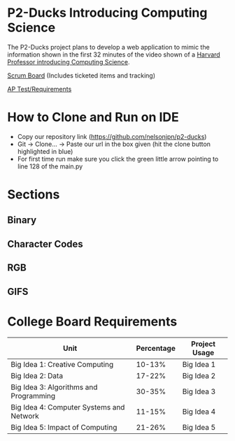 # P2-Ducks Introducing Computing Science

The P2-Ducks project plans to develop a web application to mimic the information shown in the first 32 minutes of the video shown of a [Harvard Professor introducing Computing Science](https://www.youtube.com/watch?v=jjqgP9dpD1k&list=PLhQjrBD2T381L3iZyDTxRwOBuUt6m1FnW&index=1).

[Scrum Board](https://github.com/nelsonjpn/p2-ducks/projects/1) (Includes ticketed items and tracking)

[AP Test/Requirements](https://apcentral.collegeboard.org/pdf/ap-computer-science-principles-course-and-exam-description.pdf?course=ap-computer-science-principles)

# How to Clone and Run on IDE
- Copy our repository link (https://github.com/nelsonjpn/p2-ducks)
- Git -> Clone... -> Paste our url in the box given (hit the clone button highlighted in blue)
- For first time run make sure you click the green little arrow pointing to line 128 of the main.py

# Sections

## Binary

## Character Codes

## RGB

## GIFS

# College Board Requirements
| Unit | Percentage | Project Usage |
| ------------- | ----------- | ----------- |
|  Big Idea 1: Creative Computing | 10-13% | Big Idea 1|
|  Big Idea 2: Data | 17-22% |Big Idea 2|
|  Big Idea 3: Algorithms and Programming | 30-35% |Big Idea 3|
|  Big Idea 4: Computer Systems and Network | 11-15% | Big Idea 4|
|  Big Idea 5: Impact of Computing | 21-26% |  Big Idea 5|
